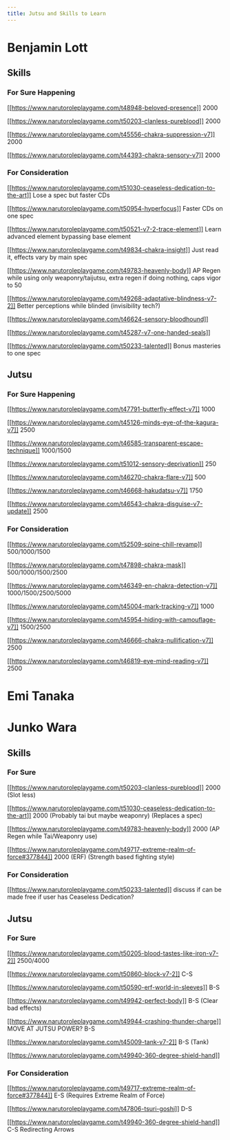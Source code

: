 ```yaml
---
title: Jutsu and Skills to Learn
---
```


# Benjamin Lott

## Skills

### For Sure Happening

[[https://www.narutoroleplaygame.com/t48948-beloved-presence]] 2000

[[https://www.narutoroleplaygame.com/t50203-clanless-pureblood]] 2000

[[https://www.narutoroleplaygame.com/t45556-chakra-suppression-v7]] 2000

[[https://www.narutoroleplaygame.com/t44393-chakra-sensory-v7]] 2000

### For Consideration

[[https://www.narutoroleplaygame.com/t51030-ceaseless-dedication-to-the-art]] Lose a spec but faster CDs

[[https://www.narutoroleplaygame.com/t50954-hyperfocus]] Faster CDs on one spec

[[https://www.narutoroleplaygame.com/t50521-v7-2-trace-element]] Learn advanced element bypassing base element

[[https://www.narutoroleplaygame.com/t49834-chakra-insight]] Just read it, effects vary by main spec

[[https://www.narutoroleplaygame.com/t49783-heavenly-body]] AP Regen while using only weaponry/taijutsu, extra regen if doing nothing, caps vigor to 50

[[https://www.narutoroleplaygame.com/t49268-adaptative-blindness-v7-2]] Better perceptions while blinded (invisibility tech?)

[[https://www.narutoroleplaygame.com/t46624-sensory-bloodhound]]

[[https://www.narutoroleplaygame.com/t45287-v7-one-handed-seals]]

[[https://www.narutoroleplaygame.com/t50233-talented]] Bonus masteries to one spec

## Jutsu

### For Sure Happening

[[https://www.narutoroleplaygame.com/t47791-butterfly-effect-v7]] 1000

[[https://www.narutoroleplaygame.com/t45126-minds-eye-of-the-kagura-v7]] 2500

[[https://www.narutoroleplaygame.com/t46585-transparent-escape-technique]] 1000/1500

[[https://www.narutoroleplaygame.com/t51012-sensory-deprivation]] 250

[[https://www.narutoroleplaygame.com/t46270-chakra-flare-v7]] 500

[[https://www.narutoroleplaygame.com/t46668-hakudatsu-v7]] 1750

[[https://www.narutoroleplaygame.com/t46543-chakra-disguise-v7-update]] 2500

### For Consideration

[[https://www.narutoroleplaygame.com/t52509-spine-chill-revamp]] 500/1000/1500

[[https://www.narutoroleplaygame.com/t47898-chakra-mask]] 500/1000/1500/2500

[[https://www.narutoroleplaygame.com/t46349-en-chakra-detection-v7]] 1000/1500/2500/5000

[[https://www.narutoroleplaygame.com/t45004-mark-tracking-v7]] 1000

[[https://www.narutoroleplaygame.com/t45954-hiding-with-camouflage-v7]] 1500/2500

[[https://www.narutoroleplaygame.com/t46666-chakra-nullification-v7]] 2500

[[https://www.narutoroleplaygame.com/t46819-eye-mind-reading-v7]] 2500




# Emi Tanaka

# Junko Wara

## Skills

### For Sure

[[https://www.narutoroleplaygame.com/t50203-clanless-pureblood]] 2000 (Slot less)

[[https://www.narutoroleplaygame.com/t51030-ceaseless-dedication-to-the-art]] 2000 (Probably tai but maybe weaponry) (Replaces a spec)

[[https://www.narutoroleplaygame.com/t49783-heavenly-body]] 2000 (AP Regen while Tai/Weaponry use)

[[https://www.narutoroleplaygame.com/t49717-extreme-realm-of-force#377844]] 2000 (ERF) (Strength based fighting style)

### For Consideration

[[https://www.narutoroleplaygame.com/t50233-talented]] discuss if can be made free if user has Ceaseless Dedication?

## Jutsu

### For Sure

[[https://www.narutoroleplaygame.com/t50205-blood-tastes-like-iron-v7-2]] 2500/4000

[[https://www.narutoroleplaygame.com/t50860-block-v7-2]] C-S

[[https://www.narutoroleplaygame.com/t50590-erf-world-in-sleeves]] B-S

[[https://www.narutoroleplaygame.com/t49942-perfect-body]] B-S (Clear bad effects)

[[https://www.narutoroleplaygame.com/t49944-crashing-thunder-charge]] MOVE AT JUTSU POWER? B-S

[[https://www.narutoroleplaygame.com/t45009-tank-v7-2]] B-S (Tank)

[[https://www.narutoroleplaygame.com/t49940-360-degree-shield-hand]]

### For Consideration

[[https://www.narutoroleplaygame.com/t49717-extreme-realm-of-force#377844]] E-S (Requires Extreme Realm of Force)

[[https://www.narutoroleplaygame.com/t47806-tsuri-goshi]] D-S

[[https://www.narutoroleplaygame.com/t49940-360-degree-shield-hand]] C-S Redirecting Arrows